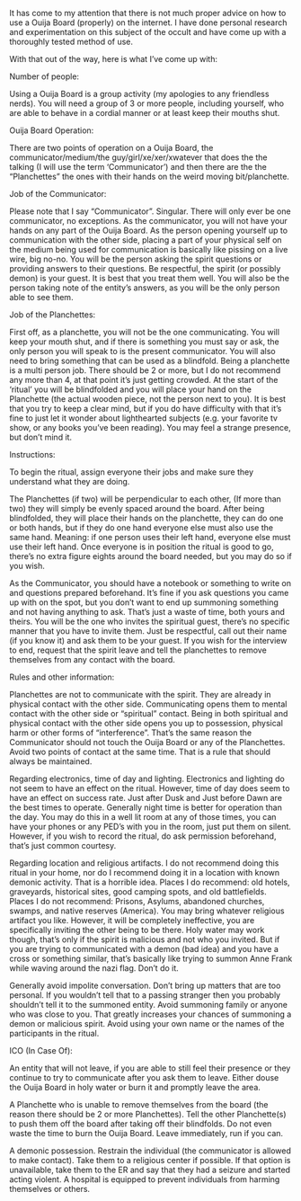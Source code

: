 It has come to my attention that there is not much proper advice on how to use a Ouija Board (properly) on the internet. I have done personal research and experimentation on this subject of the occult and have come up with a thoroughly tested method of use. 

With that out of the way, here is what I’ve come up with:

Number of people:

Using a Ouija Board is a group activity (my apologies to any friendless nerds). You will need a group of 3 or more people, including yourself, who are able to behave in a cordial manner or at least keep their mouths shut. 

Ouija Board Operation: 

There are two points of operation on a Ouija Board, the communicator/medium/the guy/girl/xe/xer/xwatever that does the the talking (I will use the term ‘Communicator’) and then there are the the “Planchettes” the ones with their hands on the weird moving bit/planchette. 

Job of the Communicator: 

Please note that I say “Communicator”. Singular. There will only ever be one communicator, no exceptions. As the communicator, you will not have your hands on any part of the Ouija Board. As the person opening yourself up to communication with the other side, placing a part of your physical self on the medium being used for communication is basically like pissing on a live wire, big no-no. You will be the person asking the spirit questions or providing answers to their questions. Be respectful, the spirit (or possibly demon) is your guest. It is best that you treat them well. You will also be the person taking note of the entity’s answers, as you will be the only person able to see them. 

Job of the Planchettes: 

First off, as a planchette, you will not be the one communicating. You will keep your mouth shut, and if there is something you must say or ask, the only person you will speak to is the present communicator. You will also need to bring something that can be used as a blindfold. Being a planchette is a multi person job. There should be 2 or more, but I do not recommend any more than 4, at that point it’s just getting crowded. At the start of the ‘ritual’ you will be blindfolded and you will place your hand on the Planchette (the actual wooden piece, not the person next to you). It is best that you try to keep a clear mind, but if you do have difficulty with that it’s fine to just let it wonder about lighthearted subjects (e.g. your favorite tv show, or any books you’ve been reading). You may feel a strange presence, but don’t mind it. 

Instructions: 

To begin the ritual, assign everyone their jobs and make sure they understand what they are doing. 

The Planchettes (if two) will be perpendicular to each other, (If more than two) they will simply be evenly spaced around the board. After being blindfolded, they will place their hands on the planchette, they can do one or both hands, but if they do one hand everyone else must also use the same hand. Meaning: if one person uses their left hand, everyone else must use their left hand. Once everyone is in position the ritual is good to go, there’s no extra figure eights around the board needed, but you may do so if you wish. 

As the Communicator, you should have a notebook or something to write on and questions prepared beforehand. It’s fine if you ask questions you came up with on the spot, but you don’t want to end up summoning something and not having anything to ask. That’s just a waste of time, both yours and theirs. You will be the one who invites the spiritual guest, there’s no specific manner that you have to invite them. Just be respectful, call out their name (if you know it) and ask them to be your guest. If you wish for the interview to end, request that the spirit leave and tell the planchettes to remove themselves from any contact with the board. 

Rules and other information:

Planchettes are not to communicate with the spirit. They are already in physical contact with the other side. Communicating opens them to mental contact with the other side or “spiritual” contact. Being in both spiritual and physical contact with the other side opens you up to possession, physical harm or other forms of “interference”. That’s the same reason the Communicator should not touch the Ouija Board or any of the Planchettes. Avoid two points of contact at the same time. That is a rule that should always be maintained.

Regarding electronics, time of day and lighting. Electronics and lighting do not seem to have an effect on the ritual. However, time of day does seem to have an effect on success rate. Just after Dusk and Just before Dawn are the best times to operate. Generally night time is better for operation than the day. You may do this in a well lit room at any of those times, you can have your phones or any PED’s with you in the room, just put them on silent. However, if you wish to record the ritual, do ask permission beforehand, that’s just common courtesy. 

Regarding location and religious artifacts. I do not recommend doing this ritual in your home, nor do I recommend doing it in a location with known demonic activity. That is a horrible idea. 
Places I do recommend: old hotels, graveyards, historical sites, good camping spots, and old battlefields. 
Places I do not recommend: Prisons, Asylums, abandoned churches, swamps, and native reserves (America).
You may bring whatever religious artifact you like. However, it will be completely ineffective, you are specifically inviting the other being to be there. Holy water may work though, that’s only if the spirit is malicious and not who you invited. But if you are trying to communicated with a demon (bad idea) and you have a cross or something similar, that’s basically like trying to summon Anne Frank while waving around the nazi flag. Don’t do it. 

Generally avoid impolite conversation. Don’t bring up matters that are too personal. If you wouldn’t tell that to a passing stranger then you probably shouldn’t tell it to the summoned entity. 
Avoid summoning family or anyone who was close to you. That greatly increases your chances of summoning a demon or malicious spirit. 
Avoid using your own name or the names of the participants in the ritual.

ICO (In Case Of): 

An entity that will not leave, if you are able to still feel their presence or they continue to try to communicate after you ask them to leave. Either douse the Ouija Board in holy water or burn it and promptly leave the area. 

A Planchette who is unable to remove themselves from the board (the reason there should be 2 or more Planchettes). Tell the other Planchette(s) to push them off the board after taking off their blindfolds. Do not even waste the time to burn the Ouija Board. Leave immediately, run if you can. 

A demonic possession. Restrain the individual (the communicator is allowed to make contact). Take them to a religious center if possible. If that option is unavailable, take them to the ER and say that they had a seizure and started acting violent. A hospital is equipped to prevent individuals from harming themselves or others.